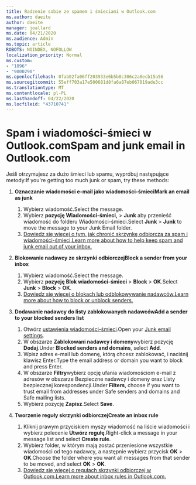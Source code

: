 ```yaml
---
title: Radzenie sobie ze spamem i śmieciami w Outlook.com
ms.author: daeite
author: daeite
manager: joallard
ms.date: 04/21/2020
ms.audience: Admin
ms.topic: article
ROBOTS: NOINDEX, NOFOLLOW
localization_priority: Normal
ms.custom:
- "1896"
- "9000290"
ms.openlocfilehash: 0fab02fa06ff203933e6b5b8c306c2a8ecb15a56
ms.sourcegitcommit: 55eff703a17e500681d8fa6a87eb067019ade3cc
ms.translationtype: MT
ms.contentlocale: pl-PL
ms.lasthandoff: 04/22/2020
ms.locfileid: "43710741"
---
```

# <a name="spam-and-junk-email-in-outlookcom"></a><span data-ttu-id="d2f0b-102">Spam i wiadomości-śmieci w Outlook.com</span><span class="sxs-lookup"><span data-stu-id="d2f0b-102">Spam and junk email in Outlook.com</span></span>

<span data-ttu-id="d2f0b-103">Jeśli otrzymujesz za dużo śmieci lub spamu, wypróbuj następujące metody:</span><span class="sxs-lookup"><span data-stu-id="d2f0b-103">If you're getting too much junk or spam, try these methods:</span></span>

1. <span data-ttu-id="d2f0b-104">**Oznaczanie wiadomości e-mail jako wiadomości-śmieci**</span><span class="sxs-lookup"><span data-stu-id="d2f0b-104">**Mark an email as junk**</span></span>
    1. <span data-ttu-id="d2f0b-105">Wybierz wiadomość.</span><span class="sxs-lookup"><span data-stu-id="d2f0b-105">Select the message.</span></span>
    1. <span data-ttu-id="d2f0b-106">Wybierz **pozycję Wiadomości-śmieci,** > **Junk** aby przenieść wiadomość do folderu Wiadomości-śmieci.</span><span class="sxs-lookup"><span data-stu-id="d2f0b-106">Select **Junk** > **Junk** to move the message to your Junk Email folder.</span></span>
    1. [<span data-ttu-id="d2f0b-107">Dowiedz się więcej o tym, jak chronić skrzynkę odbiorczą za spam i wiadomości-śmieci.</span><span class="sxs-lookup"><span data-stu-id="d2f0b-107">Learn more about how to help keep spam and junk email out of your inbox.</span></span>](https://support.office.com/article/a3ece97b-82f8-4a5e-9ac3-e92fa6427ae4?wt.mc_id=Office_Outlook_com_Alchemy)

1. <span data-ttu-id="d2f0b-108">**Blokowanie nadawcy ze skrzynki odbiorczej**</span><span class="sxs-lookup"><span data-stu-id="d2f0b-108">**Block a sender from your inbox**</span></span>
    1. <span data-ttu-id="d2f0b-109">Wybierz wiadomość.</span><span class="sxs-lookup"><span data-stu-id="d2f0b-109">Select the message.</span></span>
    1. <span data-ttu-id="d2f0b-110">Wybierz **pozycję Blok wiadomości-śmieci** > **Block** > **OK**.</span><span class="sxs-lookup"><span data-stu-id="d2f0b-110">Select **Junk** > **Block** > **OK**.</span></span>
    1. [<span data-ttu-id="d2f0b-111">Dowiedz się więcej o blokach lub odblokowywanie nadawców.</span><span class="sxs-lookup"><span data-stu-id="d2f0b-111">Learn more about how to block or unblock senders.</span></span>](https://support.office.com/article/afba1c94-77bb-4f50-8b85-057cf52f4d5e?wt.mc_id=Office_Outlook_com_Alchemy)

1. <span data-ttu-id="d2f0b-112">**Dodawanie nadawcy do listy zablokowanych nadawców**</span><span class="sxs-lookup"><span data-stu-id="d2f0b-112">**Add a sender to your blocked senders list**</span></span>
    1. <span data-ttu-id="d2f0b-113">Otwórz [ustawienia wiadomości-śmieci](https://outlook.live.com/mail/options/mail/junkEmail/blockedSendersAndDomainsV2).</span><span class="sxs-lookup"><span data-stu-id="d2f0b-113">Open your [Junk email settings](https://outlook.live.com/mail/options/mail/junkEmail/blockedSendersAndDomainsV2).</span></span>
    1. <span data-ttu-id="d2f0b-114">W obszarze **Zablokowani nadawcy i domeny**wybierz pozycję **Dodaj**.</span><span class="sxs-lookup"><span data-stu-id="d2f0b-114">Under **Blocked senders and domains**, select **Add**.</span></span>
    1. <span data-ttu-id="d2f0b-115">Wpisz adres e-mail lub domenę, którą chcesz zablokować, i naciśnij klawisz Enter.</span><span class="sxs-lookup"><span data-stu-id="d2f0b-115">Type the email address or domain you want to block and press Enter.</span></span>
    1. <span data-ttu-id="d2f0b-116">W obszarze **Filtry**wybierz opcję ufania wiadomościom e-mail z adresów w obszarze Bezpieczne nadawcy i domeny oraz Listy bezpiecznej korespondencji.</span><span class="sxs-lookup"><span data-stu-id="d2f0b-116">Under **Filters**, choose if you want to trust email from addresses under Safe senders and domains and Safe mailing lists.</span></span>
    1. <span data-ttu-id="d2f0b-117">Wybierz pozycję **Zapisz**.</span><span class="sxs-lookup"><span data-stu-id="d2f0b-117">Select **Save**.</span></span>

1. <span data-ttu-id="d2f0b-118">**Tworzenie reguły skrzynki odbiorczej**</span><span class="sxs-lookup"><span data-stu-id="d2f0b-118">**Create an inbox rule**</span></span>
    1. <span data-ttu-id="d2f0b-119">Kliknij prawym przyciskiem myszy wiadomość na liście wiadomości i wybierz polecenie **Utwórz regułę**.</span><span class="sxs-lookup"><span data-stu-id="d2f0b-119">Right-click a message in your message list and select **Create rule**.</span></span>
    1. <span data-ttu-id="d2f0b-120">Wybierz folder, w którym mają zostać przeniesione wszystkie wiadomości od tego nadawcy, a następnie wybierz przycisk **OK** > **OK**.</span><span class="sxs-lookup"><span data-stu-id="d2f0b-120">Choose the folder where you want all messages from that sender to be moved, and select **OK** > **OK**.</span></span>
    1. [<span data-ttu-id="d2f0b-121">Dowiedz się więcej o regułach skrzynki odbiorczej w Outlook.com.</span><span class="sxs-lookup"><span data-stu-id="d2f0b-121">Learn more about inbox rules in Outlook.com.</span></span>](https://support.office.com/article/4b094371-a5d7-49bd-8b1b-4e4896a7cc5d?wt.mc_id=Office_Outlook_com_Alchemy)